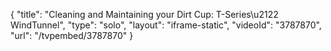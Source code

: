 {
    "title": "Cleaning and Maintaining your Dirt Cup: T-Series\u2122 WindTunnel",
    "type": "solo",
    "layout": "iframe-static",
    "videoId": "3787870",
    "url": "\/tvpembed\/3787870"
}
